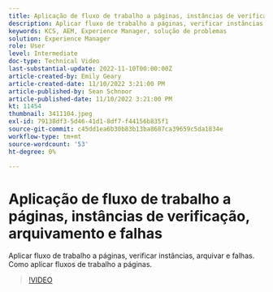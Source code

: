 ```yaml
---
title: Aplicação de fluxo de trabalho a páginas, instâncias de verificação, arquivamento e falhas
description: Aplicar fluxo de trabalho a páginas, verificar instâncias, arquivar e falhas. Como aplicar fluxos de trabalho a páginas.
keywords: KCS, AEM, Experience Manager, solução de problemas
solution: Experience Manager
role: User
level: Intermediate
doc-type: Technical Video
last-substantial-update: 2022-11-10T00:00:00Z
article-created-by: Emily Geary
article-created-date: 11/10/2022 3:21:00 PM
article-published-by: Sean Schnoor
article-published-date: 11/10/2022 3:21:00 PM
kt: 11454
thumbnail: 3411104.jpeg
exl-id: 79138df3-5d46-41d1-8df7-f44156b835f1
source-git-commit: c45dd1ea6b30b83b13ba8687ca39659c5da1834e
workflow-type: tm+mt
source-wordcount: '53'
ht-degree: 0%

---
```


# Aplicação de fluxo de trabalho a páginas, instâncias de verificação, arquivamento e falhas

Aplicar fluxo de trabalho a páginas, verificar instâncias, arquivar e falhas. Como aplicar fluxos de trabalho a páginas.

>[!VIDEO](https://video.tv.adobe.com/v/3411104/?quality=12&learn=on)
